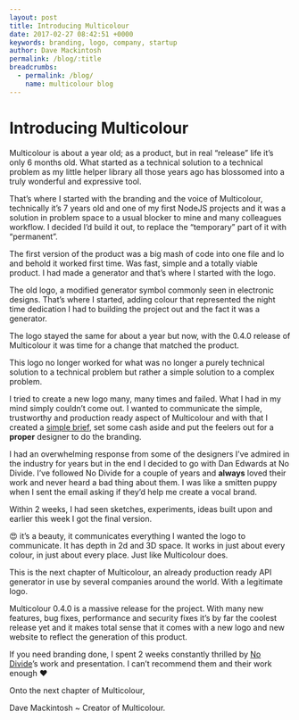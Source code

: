 ```yaml
---
layout: post
title: Introducing Multicolour
date: 2017-02-27 08:42:51 +0000
keywords: branding, logo, company, startup
author: Dave Mackintosh
permalink: /blog/:title
breadcrumbs:
  - permalink: /blog/
    name: multicolour blog
---
```


# Introducing Multicolour

Multicolour is about a year old; as a product, but in real “release” life it’s only 6 months old. What started as a technical solution to a technical problem as my little helper library all those years ago has blossomed into a truly wonderful and expressive tool.

That’s where I started with the branding and the voice of Multicolour, technically it’s 7 years old and one of my first NodeJS projects and it was a solution in problem space to a usual blocker to mine and many colleagues workflow. I decided I’d build it out, to replace the “temporary” part of it with “permanent”.

The first version of the product was a big mash of code into one file and lo and behold it worked first time. Was fast, simple and a totally viable product. I had made a generator and that’s where I started with the logo.

The old logo, a modified generator symbol commonly seen in electronic designs. That’s where I started, adding colour that represented the night time dedication I had to building the project out and the fact it was a generator.

The logo stayed the same for about a year but now, with the 0.4.0 release of Multicolour it was time for a change that matched the product.

This logo no longer worked for what was no longer a purely technical solution to a technical problem but rather a simple solution to a complex problem.

I tried to create a new logo many, many times and failed. What I had in my mind simply couldn’t come out. I wanted to communicate the simple, trustworthy and production ready aspect of Multicolour and with that I created a [simple brief](https://getmulticolour.com/branding-brief), set some cash aside and put the feelers out for a **proper** designer to do the branding.

I had an overwhelming response from some of the designers I’ve admired in the industry for years but in the end I decided to go with Dan Edwards at No Divide. I’ve followed No Divide for a couple of years and **always** loved their work and never heard a bad thing about them. I was like a smitten puppy when I sent the email asking if they’d help me create a vocal brand.

Within 2 weeks, I had seen sketches, experiments, ideas built upon and earlier this week I got the final version.

😍 it’s a beauty, it communicates everything I wanted the logo to communicate. It has depth in 2d and 3D space. It works in just about every colour, in just about every place. Just like Multicolour does.

This is the next chapter of Multicolour, an already production ready API generator in use by several companies around the world. With a legitimate logo.

Multicolour 0.4.0 is a massive release for the project. With many new features, bug fixes, performance and security fixes it’s by far the coolest release yet and it makes total sense that it comes with a new logo and new website to reflect the generation of this product.

If you need branding done, I spent 2 weeks constantly thrilled by [No Divide](https://nodividestudio.com)’s work and presentation. I can’t recommend them and their work enough ❤️

Onto the next chapter of Multicolour,

Dave Mackintosh ~ Creator of Multicolour.
